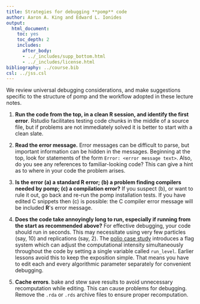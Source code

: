 ```yaml
---
title: Strategies for debugging **pomp** code
author: Aaron A. King and Edward L. Ionides
output:
  html_document:
    toc: yes
    toc_depth: 2
    includes:
      after_body:
      - ../_includes/supp_bottom.html
      - ../_includes/license.html
bibliography: ../course.bib
csl: ../jss.csl
---
```



We review universal debugging considerations, and make suggestions specific to the structure of pomp and the workflow adopted in these lecture notes.

1. **Run the code from the top, in a clean R session, and identify the first error**.
Rstudio facilitates testing code chunks in the middle of a source file, but if problems are not immediately solved it is better to start with a clean slate.

1. **Read the error message.**
Error messages can be difficult to parse, but important information can be hidden in the messages.
Beginning at the top, look for statements of the form `Error: <error message text>`.
Also, do you see any references to familiar-looking code?
This can give a hint as to where in your code the problem arises.


2. **Is the error (a) a standard R error; (b) a problem finding compilers needed by pomp; (c) a compilation error?**
If you suspect (b), or want to rule it out, go back and re-run the pomp installation tests.
If you have edited C snippets then (c) is possible: 
the C compiler error message will be included **R**'s error message.

3. **Does the code take annoyingly long to run, especially if running from the start as recommended above?**
For effective debugging, your code should run in seconds.
This may necessitate using very few particles (say, 10) and replications (say, 2).
The [polio case study](../polio/) introduces a flag system which can adjust the computational intensity simultaneously throughout the code by setting a single variable called `run_level`.
Earlier lessons avoid this to keep the exposition simple.
That means you have to edit each and every algorithmic parameter separately for convenient debugging.

4. **Cache errors**. bake and stew save results to avoid unnecessary recomputation while editing.
This can cause problems for debugging.
Remove the `.rda` or `.rds` archive files to ensure proper recomputation.
